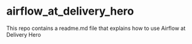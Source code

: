 # airflow_at_delivery_hero
This repo contains a readme.md file that explains how to use Airflow at Delivery Hero
